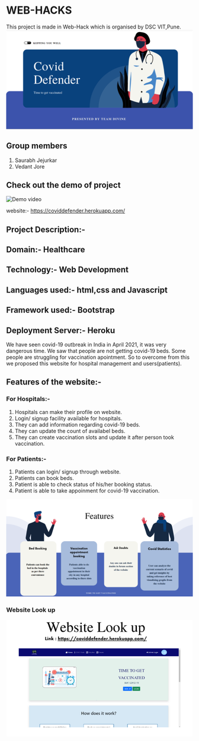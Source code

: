 # WEB-HACKS
This project is made in Web-Hack which is organised by DSC VIT,Pune.
<img src="public/image/Covid1.png" alt=""/>

## Group members
1. Saurabh Jejurkar
2. Vedant Jore

## Check out the demo of project
![Demo video](https://youtu.be/yFVZrSFoxt4)

website:- https://coviddefender.herokuapp.com/

## Project Description:-
## Domain:- Healthcare
## Technology:- Web Development
## Languages used:- html,css and Javascript
## Framework used:- Bootstrap
## Deployment Server:- Heroku
We have seen covid-19 outbreak in India in April 2021, it was very dangerous time. We saw that people are not getting covid-19 beds. Some people are struggling for vaccination apointment. So to overcome from this we proposed this website for hospital management and users(patients).

## Features of the website:-
### For Hospitals:-
1. Hospitals can make their profile on website.
2. Login/ signup facility available for hospitals.
3. They can add information regarding covid-19 beds.
4. They can update the count of availabel beds.
5. They can create vaccination slots and update it after person took vaccination.

### For Patients:-
1. Patients can login/ signup through website.
2. Patients can book beds.
3. Patient is able to check status of his/her booking status.
4. Patient is able to take appoinment for covid-19 vaccination.

<img src="public/image/covid3.png" alt=""/>

### Website Look up
<img src="public/image/covid4.png" alt=""/>
